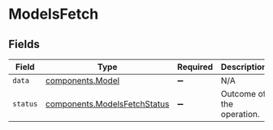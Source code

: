 # ModelsFetch


## Fields

| Field                                                                    | Type                                                                     | Required                                                                 | Description                                                              | Example                                                                  |
| ------------------------------------------------------------------------ | ------------------------------------------------------------------------ | ------------------------------------------------------------------------ | ------------------------------------------------------------------------ | ------------------------------------------------------------------------ |
| `data`                                                                   | [components.Model](../../models/shared/model.md)                         | :heavy_minus_sign:                                                       | N/A                                                                      |                                                                          |
| `status`                                                                 | [components.ModelsFetchStatus](../../models/shared/modelsfetchstatus.md) | :heavy_minus_sign:                                                       | Outcome of the operation.                                                | created                                                                  |
